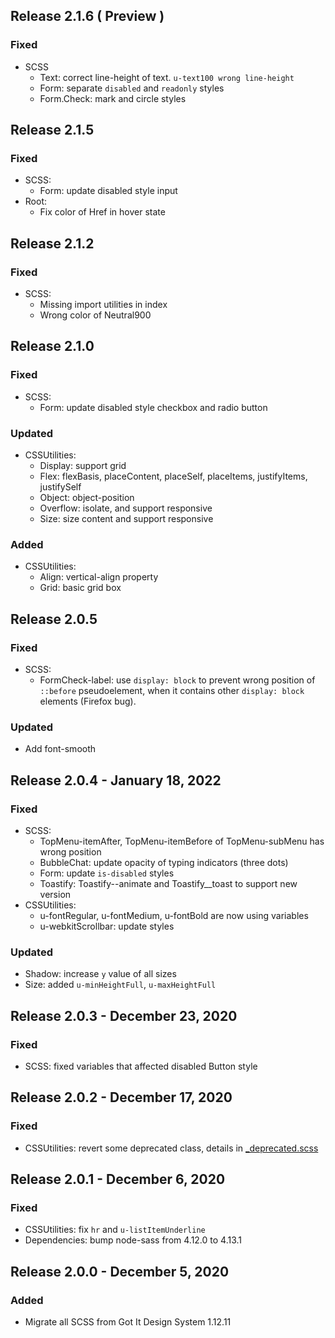 ## Release 2.1.6 ( Preview )

### Fixed

- SCSS
  - Text: correct line-height of text. `u-text100 wrong line-height`
  - Form: separate `disabled` and `readonly` styles
  - Form.Check: mark and circle styles

## Release 2.1.5

### Fixed

- SCSS:
  - Form: update disabled style input
- Root:
  - Fix color of Href in hover state

## Release 2.1.2

### Fixed

- SCSS:
  - Missing import utilities in index
  - Wrong color of Neutral900

## Release 2.1.0

### Fixed

- SCSS:
  - Form: update disabled style checkbox and radio button

### Updated

- CSSUtilities:
  - Display: support grid
  - Flex: flexBasis, placeContent, placeSelf, placeItems, justifyItems, justifySelf
  - Object: object-position
  - Overflow: isolate, and support responsive
  - Size: size content and support responsive

### Added

- CSSUtilities:
  - Align: vertical-align property
  - Grid: basic grid box

## Release 2.0.5

### Fixed

- SCSS:
  - FormCheck-label: use `display: block` to prevent wrong position of `::before` pseudoelement, when it contains other `display: block` elements (Firefox bug).

### Updated

- Add font-smooth

## Release 2.0.4 - January 18, 2022

### Fixed

- SCSS:
  - TopMenu-itemAfter, TopMenu-itemBefore of TopMenu-subMenu has wrong position
  - BubbleChat: update opacity of typing indicators (three dots)
  - Form: update `is-disabled` styles
  - Toastify: Toastify--animate and Toastify\_\_toast to support new version
- CSSUtilities:
  - u-fontRegular, u-fontMedium, u-fontBold are now using variables
  - u-webkitScrollbar: update styles

### Updated

- Shadow: increase `y` value of all sizes
- Size: added `u-minHeightFull`, `u-maxHeightFull`

## Release 2.0.3 - December 23, 2020

### Fixed

- SCSS: fixed variables that affected disabled Button style

## Release 2.0.2 - December 17, 2020

### Fixed

- CSSUtilities: revert some deprecated class, details in [\_deprecated.scss](https://github.com/gotitinc/ahaui/blob/main/packages/css/scss/utilities/_deprecated.scss)

## Release 2.0.1 - December 6, 2020

### Fixed

- CSSUtilities: fix `hr` and `u-listItemUnderline`
- Dependencies: bump node-sass from 4.12.0 to 4.13.1

## Release 2.0.0 - December 5, 2020

### Added

- Migrate all SCSS from Got It Design System 1.12.11
